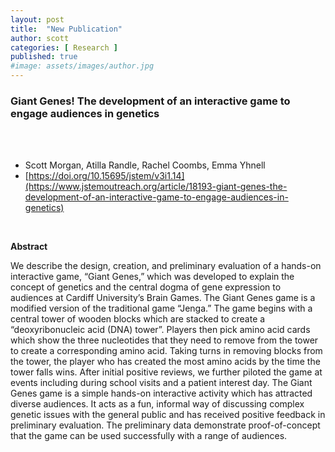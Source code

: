 ```yaml
---
layout: post
title:  "New Publication"
author: scott
categories: [ Research ]
published: true
#image: assets/images/author.jpg
---
```


### Giant Genes! The development of an interactive game to engage audiences in genetics

<br><br>

- Scott Morgan, Atilla Randle, Rachel Coombs, Emma Yhnell
- [https://doi.org/10.15695/jstem/v3i1.14](https://www.jstemoutreach.org/article/18193-giant-genes-the-development-of-an-interactive-game-to-engage-audiences-in-genetics)

<br>

**Abstract**

We  describe  the  design,  creation,  and  preliminary  evaluation  of  a  hands-on  interactive  game,  “Giant  Genes,” which was developed to explain the concept of genetics and the central dogma of gene expression to audiences at Cardiff University’s Brain Games. The Giant Genes game is a modified version of the traditional game “Jenga.” The game begins with a central tower of wooden blocks which are stacked to create a “deoxyribonucleic acid (DNA) tower”. Players then pick amino acid cards which show the three nucleotides that they need to remove from the tower to create a corresponding amino acid. Taking turns in removing blocks from the tower, the player who has created the most amino acids by the time the tower falls wins. After initial positive reviews, we further piloted the game at events including during school visits and a patient interest day. The Giant Genes game is a simple hands-on interactive activity which has attracted diverse audiences. It acts as a fun, informal way of discussing complex genetic issues with the general public and has received positive feedback in preliminary evaluation. The preliminary data demonstrate proof-of-concept that the game can be used successfully with a range of audiences.

